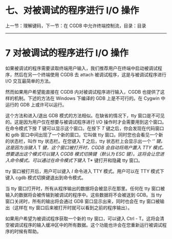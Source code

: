 # 七、对被调试的程序进行 I/O 操作

上一节：理解键码，下一节：在 CGDB 中允许终端控制流，目录：目录

* * *

# 7 对被调试的程序进行 I/O 操作

如果被调试的程序需要读取终端用户输入，我们推荐用户在终端中启动被调试程序，然后在另一个终端使用 CGDB 去 attach 被调试程序，这是与被调试程序进行 I/O 交互最简单的方法。

然而如果用户希望能直接在 CGDB 内对被调试程序进行输入，CGDB 也提供了这样的机制。下述的方法在 Windows 下编译的 GDB 上是不可行的。在 Cygwin 中运行的 GDB 上或许可以运行。

这个方法和进入/退出 GDB 模式的方法相似。在缺省的情况下，tty 窗口是不可见的。这是因为用户仅在想要与被调试程序进行 I/O 操作时才会需要用到这个窗口。在命令模式下按 *T* 键可以显示这个窗口。在按下 *T* 键之后，你会发现在代码窗口和 gdb 窗口中间出现了一个新的窗口。它叫做 tty 窗口。同时您也会看见一个新的状态栏，叫作 tty 状态栏。在您键入 *T* 之后，tty 状态栏上会显示出一个 ‘*’ 键。这是因为当键入* T *键，这个窗口被打开时，CGDB 会自动将用户置入 TTY 模式。想要退出这个模式可以键入 CGDB 模式切换键（默认为 ESC 键）。这将会让您进入命令模式。可以通过在命令模式下键入* T* 键打开和隐藏 tty 窗口。

tty 窗口被打开后，用户可以键入 *I* 命令进入 TTY 模式。用户可以在 TTY 模式下键入 cgdb 模式切换键退出到命令模式。

当 tty 窗口打开时，所有从程序输出的数据将会被显示在那里。任何在 tty 窗口被输入的数据将会被传输到被调试的程序中。这些数据将不会被送到 GDB。当 tty 窗口关闭时，所有的输出将会通过 GDB 窗口显示出来，同时也会在 tty 窗口被输出（这样在 tty 窗口后来被打开时就可以看到之前的程序输出）。

如果用户希望为被调试程序获取一个新的 tty 窗口，可以键入 Ctrl - T。这将会清空被调试程序的输入缓冲区中的所有数据。这个功能也许会在您重新运行被调试程序的时候有帮助。